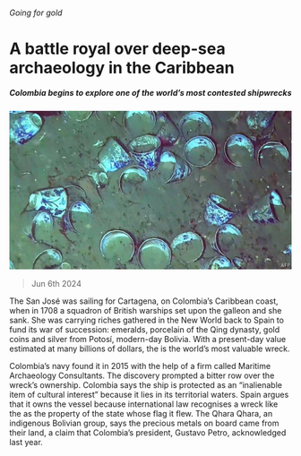 ###### Going for gold

# A battle royal over deep-sea archaeology in the Caribbean 

##### Colombia begins to explore one of the world’s most contested shipwrecks 

![image](images/20240608_AMP003.jpg) 

> Jun 6th 2024 

The San José was sailing for Cartagena, on Colombia’s Caribbean coast, when in 1708 a squadron of British warships set upon the galleon and she sank. She was carrying riches gathered in the New World back to Spain to fund its war of succession: emeralds, porcelain of the Qing dynasty, gold coins and silver from Potosí, modern-day Bolivia. With a present-day value estimated at many billions of dollars, the is the world’s most valuable wreck.

Colombia’s navy found it in 2015 with the help of a firm called Maritime Archaeology Consultants. The discovery prompted a bitter row over the wreck’s ownership. Colombia says the ship is protected as an “inalienable item of cultural interest” because it lies in its territorial waters. Spain argues that it owns the vessel because international law recognises a wreck like the  as the property of the state whose flag it flew. The Qhara Qhara, an indigenous Bolivian group, says the precious metals on board came from their land, a claim that Colombia’s president, Gustavo Petro, acknowledged last year.

